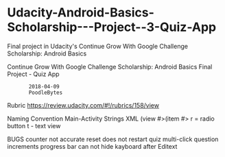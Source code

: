 # Udacity-Android-Basics-Scholarship---Project--3-Quiz-App
Final project in Udacity's Continue Grow With Google Challenge Scholarship: Android Basics

 Continue Grow With Google Challenge Scholarship: Android Basics
       Final Project - Quiz App

           2018-04-09
           PoodleBytes

 Rubric
   https://review.udacity.com/#!/rubrics/158/view

 
 Naming Convention 
 Main-Activity Strings XML 
 <view type>(view #><item>(item #>
r = radio button
t - text view

BUGS
 counter not accurate
 reset does not restart quiz
 multi-click question increments progress bar can not hide kayboard after Editext

